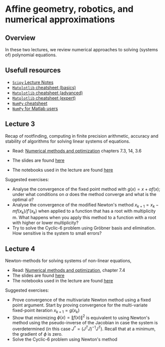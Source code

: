 <!-- #region -->
# Affine geometry, robotics, and numerical approximations


## Overview

In these two lectures, we review numerical approaches to solving (systems of) polynomial equations.

## Usefull resources

* [`Scipy` Lecture Notes](https://scipy-lectures.org/index.html)
* [`Matplotlib` cheatsheet (basics)](https://camo.githubusercontent.com/b1b8838502a81077591ccadbf45dc45f2207637b41245e557198b680b0a2e662/68747470733a2f2f6d6174706c6f746c69622e6f72672f63686561747368656574732f68616e646f75742d626567696e6e65722e706e67)
* [`Matplotlib` cheatsheet (advanced)](https://camo.githubusercontent.com/fc055a0d3897e7aec7ec66fc1d7f70cfb2873f82eb5be4ea977286a1cf08fa74/68747470733a2f2f6d6174706c6f746c69622e6f72672f63686561747368656574732f68616e646f75742d696e7465726d6564696174652e706e67)
* [`Matplotlib` cheatsheet (expert)](https://camo.githubusercontent.com/62a744e98372f7aaad377cf1f535dcc10117ff196c876102682b03ca4759f420/68747470733a2f2f6d6174706c6f746c69622e6f72672f63686561747368656574732f68616e646f75742d746970732e706e67)
* [`NumPy` cheatsheet](http://datacamp-community-prod.s3.amazonaws.com/ba1fe95a-8b70-4d2f-95b0-bc954e9071b0)
* [`NumPy` for Matlab users](https://numpy.org/doc/stable/user/numpy-for-matlab-users.html)

## Lecture 3

Recap of rootfinding, computing in finite precision arithmetic, accuracy and stability of algorithms for solving linear systems of equations. 

* Read: [Numerical methods and optimization](https://link.springer.com/book/10.1007%2F978-3-319-07671-3) chapters 7.3, 14, 3.6

* The slides are found [here](https://tristanvanleeuwen.github.io/WISM100_Robotics/lecture1.html#/) 
* The notebooks used in the lecture are found [here](https://github.com/TristanvanLeeuwen/WISM100_Robotics)

Suggested exercises:

* Analyse the convergence of the fixed point method with $g(x) = x + \alpha f(x)$; under what conditions on $\alpha$ does the method converge and what is the optimal $\alpha$?
* Analyse the convergence of the modified Newton's method $x_{k+1} = x_k - m f(x_k)/f'(x_k)$ when applied to a function that has a root with multiplicity m. What happens when you apply this method to a function with a root with higher or lower multiplicity?
* Try to solve the Cyclic-6 problem using Gröbner basis and elimination. How sensitive is the system to small errors?

## Lecture 4

Newton-methods for solving systems of non-linear equations, 

* Read: [Numerical methods and optimization](https://link.springer.com/book/10.1007%2F978-3-319-07671-3), chapter 7.4
* The slides are found [here](https://tristanvanleeuwen.github.io/WISM100_Robotics/lecture2.html#/) 
* The notebooks used in the lecture are found [here](https://github.com/TristanvanLeeuwen/WISM100_Robotics)

Suggested exercises:

* Prove convergence of the multivariate Newton method using a fixed point argument. Start by proving convergence for the multi-variate fixed-point iteration $x_{k+1} = g(x_k)$
* Show that minimizing $\phi(x) = \|f(x)\|^2$ is equivalent to using Newton's method using the pseudo-inverse of the Jacobian in case the system is overdetermined (in this case $J^{\dagger} = (J^TJ)^{-1}J^T$). Recall that at a minimum, the gradient of $\phi$ is zero.
* Solve the Cyclic-6 problem using Newton's method
